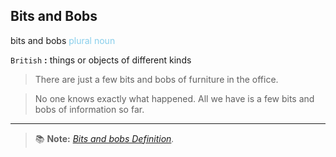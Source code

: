 ## Bits and Bobs

bits and bobs <span style="color:skyblue"> plural noun</span>

`British` **:** things or objects of different kinds
> There are just a few bits and bobs of furniture in the office.

> No one knows exactly what happened. All we have is a few bits and bobs of information so far.

---
> :books: **Note:** *[Bits and bobs Definition](https://www.merriam-webster.com/dictionary/bits%20and%20bobs).*
